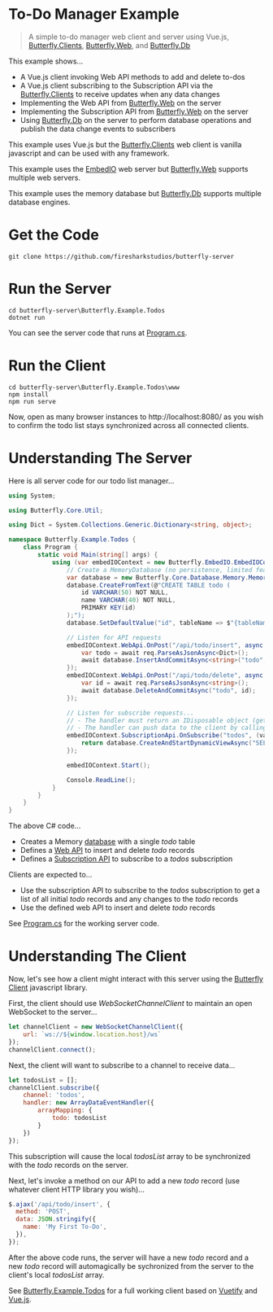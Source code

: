 # To-Do Manager Example

> A simple to-do manager web client and server using Vue.js, [Butterfly.Clients](https://github.com/firesharkstudios/butterfly-client), [Butterfly.Web](https://github.com/firesharkstudios/butterfly-web), and [Butterfly.Db](https://github.com/firesharkstudios/butterfly-db)

This example shows...

- A Vue.js client invoking Web API methods to add and delete to-dos
- A Vue.js client subscribing to the Subscription API via the [Butterfly.Clients](https://github.com/firesharkstudios/butterfly-client) to receive updates when any data changes
- Implementing the Web API from [Butterfly.Web](https://github.com/firesharkstudios/butterfly-web) on the server
- Implementing the Subscription API from [Butterfly.Web](https://github.com/firesharkstudios/butterfly-web) on the server
- Using [Butterfly.Db](https://github.com/firesharkstudios/butterfly-db) on the server to perform database operations and publish the data change events to subscribers

This example uses Vue.js but the [Butterfly.Clients](https://github.com/firesharkstudios/butterfly-client) web client is vanilla javascript and can be used with any framework.

This example uses the [EmbedIO](https://github.com/unosquare/embedio) web server but [Butterfly.Web](https://github.com/firesharkstudios/butterfly-web) supports multiple web servers.

This example uses the memory database but [Butterfly.Db](https://github.com/firesharkstudios/butterfly-db) supports multiple database engines.

# Get the Code

```
git clone https://github.com/firesharkstudios/butterfly-server
```

# Run the Server

```
cd butterfly-server\Butterfly.Example.Todos
dotnet run
```

You can see the server code that runs at [Program.cs](https://github.com/firesharkstudios/butterfly-server/blob/master/Butterfly.Example.Todos/Program.cs).

# Run the Client

```
cd butterfly-server\Butterfly.Example.Todos\www
npm install
npm run serve
```

Now, open as many browser instances to http://localhost:8080/ as you wish to confirm the todo list stays synchronized across all connected clients.

# Understanding The Server

Here is all server code for our todo list manager...

```csharp
using System;

using Butterfly.Core.Util;

using Dict = System.Collections.Generic.Dictionary<string, object>;

namespace Butterfly.Example.Todos {
    class Program {
        static void Main(string[] args) {
            using (var embedIOContext = new Butterfly.EmbedIO.EmbedIOContext("http://+:8000/")) {
                // Create a MemoryDatabase (no persistence, limited features)
                var database = new Butterfly.Core.Database.Memory.MemoryDatabase();
                database.CreateFromText(@"CREATE TABLE todo (
	                id VARCHAR(50) NOT NULL,
	                name VARCHAR(40) NOT NULL,
	                PRIMARY KEY(id)
                );");
                database.SetDefaultValue("id", tableName => $"{tableName.Abbreviate()}_{Guid.NewGuid().ToString()}");

                // Listen for API requests
                embedIOContext.WebApi.OnPost("/api/todo/insert", async (req, res) => {
                    var todo = await req.ParseAsJsonAsync<Dict>();
                    await database.InsertAndCommitAsync<string>("todo", todo);
                });
                embedIOContext.WebApi.OnPost("/api/todo/delete", async (req, res) => {
                    var id = await req.ParseAsJsonAsync<string>();
                    await database.DeleteAndCommitAsync("todo", id);
                });

                // Listen for subscribe requests...
                // - The handler must return an IDisposable object (gets disposed when the channel is unsubscribed)
                // - The handler can push data to the client by calling channel.Queue()
                embedIOContext.SubscriptionApi.OnSubscribe("todos", (vars, channel) => {
                    return database.CreateAndStartDynamicViewAsync("SELECT * FROM todo", dataEventTransaction => channel.Queue(dataEventTransaction));
                });

                embedIOContext.Start();

                Console.ReadLine();
            }
        }
    }
}
```

The above C# code...
- Creates a Memory [database](#accessing-a-database) with a single *todo* table
- Defines a [Web API](#creating-a-web-api) to insert and delete *todo* records
- Defines a [Subscription API](#creating-a-subscription-api) to subscribe to a *todos* subscription

Clients are expected to...
- Use the subscription API to subscribe to the *todos* subscription to get a list of all initial *todo* records and any changes to the *todo* records
- Use the defined web API to insert and delete *todo* records

See [Program.cs](https://github.com/firesharkstudios/butterfly-server/tree/master/Butterfly.Example.Todos/Program.cs) for the working server code.

# Understanding The Client

Now, let's see how a client might interact with this server using the [Butterfly Client](#butterfly-client) javascript library.

First, the client should use *WebSocketChannelClient* to maintain an open WebSocket to the server...

```js
let channelClient = new WebSocketChannelClient({
    url: `ws://${window.location.host}/ws`
});
channelClient.connect();
```

Next, the client will want to subscribe to a channel to receive data...

```js
let todosList = [];
channelClient.subscribe({
    channel: 'todos',
    handler: new ArrayDataEventHandler({
        arrayMapping: {
            todo: todosList
        }
    })
});
```

This subscription will cause the local *todosList* array to be synchronized with the *todo* records on the server.

Next, let's invoke a method on our API to add a new *todo* record (use whatever client HTTP library you wish)...

```js
$.ajax('/api/todo/insert', {
  method: 'POST',
  data: JSON.stringify({
    name: 'My First To-Do',
  }),
});
```

After the above code runs, the server will have a new *todo* record and a new *todo* record will automagically be sychronized from the server to the client's local *todosList* array.

See [Butterfly.Example.Todos](https://github.com/firesharkstudios/butterfly-server/tree/master/Butterfly.Example.Todos/vue) for a full working client based on [Vuetify](https://vuetifyjs.com) and [Vue.js](https://vuejs.org/).
